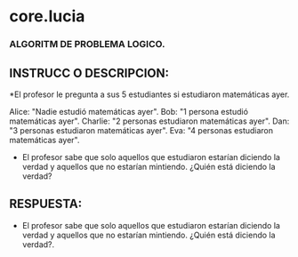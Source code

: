 # core.lucia
###  ALGORITM DE PROBLEMA LOGICO.
## INSTRUCC O DESCRIPCION:
*El profesor le pregunta a sus 5 estudiantes si estudiaron matemáticas ayer.

Alice: "Nadie estudió matemáticas ayer".
Bob: "1 persona estudió matemáticas ayer".
Charlie: "2 personas estudiaron matemáticas ayer".
Dan: "3 personas estudiaron matemáticas ayer".
Eva: "4 personas estudiaron matemáticas ayer".

* El profesor sabe que solo aquellos que estudiaron estarían diciendo la verdad y aquellos que no estarían mintiendo. ¿Quién está diciendo la verdad?

## RESPUESTA:
* El profesor sabe que solo aquellos que estudiaron estarían diciendo la verdad y aquellos que no estarían mintiendo. ¿Quién está diciendo la verdad?.
